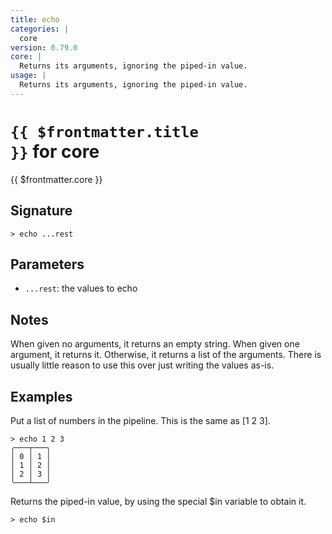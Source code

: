 ```yaml
---
title: echo
categories: |
  core
version: 0.79.0
core: |
  Returns its arguments, ignoring the piped-in value.
usage: |
  Returns its arguments, ignoring the piped-in value.
---
```


# <code>{{ $frontmatter.title }}</code> for core

<div class='command-title'>{{ $frontmatter.core }}</div>

## Signature

```> echo ...rest```

## Parameters

 -  `...rest`: the values to echo

## Notes
When given no arguments, it returns an empty string. When given one argument,
it returns it. Otherwise, it returns a list of the arguments. There is usually
little reason to use this over just writing the values as-is.
## Examples

Put a list of numbers in the pipeline. This is the same as [1 2 3].
```shell
> echo 1 2 3
╭───┬───╮
│ 0 │ 1 │
│ 1 │ 2 │
│ 2 │ 3 │
╰───┴───╯

```

Returns the piped-in value, by using the special $in variable to obtain it.
```shell
> echo $in

```
